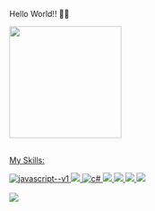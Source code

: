 Hello World!! 👋👋

<div style "display: flex" >
<img height="200em" src="https://github-readme-stats.vercel.app/api?username=matganzala&show_icons=true&theme=radical&include_all_commits=true&count_private=true"/> 
  <a href="https://github.com/matganzala">
</div>
<br>
<p>My Skills:</p>
<div style="display: inline_block">   
  <img src="https://img.icons8.com/color/48/javascript--v1.png" alt="javascript--v1"/>
  <img src="https://img.icons8.com/fluency/48/000000/typescript--v1.png"/> 
  <img src="https://img.icons8.com/color/48/c-sharp-logo.png" alt="c#"/>
  <img src="https://img.icons8.com/color/48/000000/react-native.png"/>
  <img src="https://img.icons8.com/color/48/000000/bootstrap.png"/> 
  <img src="https://img.icons8.com/fluency/48/tailwind_css.png"/>
  <img src="https://img.icons8.com/color/48/000000/git.png"/>  
</div>
<br>

<div style "display: inline-block">
    <a height="30" width="30" href="https://www.linkedin.com/in/matheus-ganzala-nunes-teixeira-276b4415b/" target="_blank"><img src="https://img.shields.io/badge/-LinkedIn-%230077B5?style=for-the-badge&logo=linkedin&logoColor=white" target="_blank"></a>   
</div>
    

